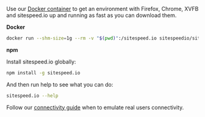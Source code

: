Use our [Docker container](https://hub.docker.com/r/sitespeedio/sitespeed.io/) to get an environment with Firefox, Chrome, XVFB and sitespeed.io up and running as fast as you can download them.

**Docker**

~~~bash
docker run --shm-size=1g --rm -v "$(pwd)":/sitespeed.io sitespeedio/sitespeed.io https://www.sitespeed.io/
~~~

**npm**

Install sitespeed.io globally:

~~~bash
npm install -g sitespeed.io
~~~

And then run help to see what you can do:

~~~bash
sitespeed.io --help
~~~

Follow our [connectivity guide]({{site.baseurl}}/documentation/sitespeed.io/connectivity) when to emulate real users connectivity.
